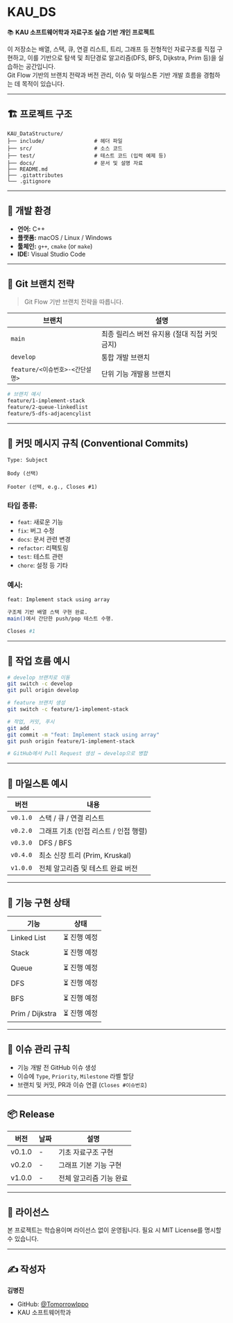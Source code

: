 # KAU_DS

📚 **KAU 소프트웨어학과 자료구조 실습 기반 개인 프로젝트**

이 저장소는 배열, 스택, 큐, 연결 리스트, 트리, 그래프 등 전형적인 자료구조를 직접 구현하고, 이를 기반으로 탐색 및 최단경로 알고리즘(DFS, BFS, Dijkstra, Prim 등)을 실습하는 공간입니다.  
Git Flow 기반의 브랜치 전략과 버전 관리, 이슈 및 마일스톤 기반 개발 흐름을 경험하는 데 목적이 있습니다.

---

## 🏗️ 프로젝트 구조

```
KAU_DataStructure/
├── include/                # 헤더 파일
├── src/                    # 소스 코드
├── test/                   # 테스트 코드 (입력 예제 등)
├── docs/                   # 문서 및 설명 자료
├── README.md
├── .gitattributes
└── .gitignore
```

---

## 🔧 개발 환경

- **언어:** C++
- **플랫폼:** macOS / Linux / Windows
- **툴체인:** `g++`, `cmake` (or `make`)
- **IDE:** Visual Studio Code

---

## 🌱 Git 브랜치 전략

> Git Flow 기반 브랜치 전략을 따릅니다.

| 브랜치 | 설명 |
|--------|------|
| `main` | 최종 릴리스 버전 유지용 (절대 직접 커밋 금지) |
| `develop` | 통합 개발 브랜치 |
| `feature/<이슈번호>-<간단설명>` | 단위 기능 개발용 브랜치 |

```bash
# 브랜치 예시
feature/1-implement-stack
feature/2-queue-linkedlist
feature/5-dfs-adjacencylist
```

---

## 📌 커밋 메시지 규칙 (Conventional Commits)

```
Type: Subject

Body (선택)

Footer (선택, e.g., Closes #1)
```

### 타입 종류:

- `feat`: 새로운 기능
- `fix`: 버그 수정
- `docs`: 문서 관련 변경
- `refactor`: 리팩토링
- `test`: 테스트 관련
- `chore`: 설정 등 기타

### 예시:

```bash
feat: Implement stack using array

구조체 기반 배열 스택 구현 완료.
main()에서 간단한 push/pop 테스트 수행.

Closes #1
```

---

## 🔁 작업 흐름 예시

```bash
# develop 브랜치로 이동
git switch -c develop
git pull origin develop

# feature 브랜치 생성
git switch -c feature/1-implement-stack

# 작업, 커밋, 푸시
git add .
git commit -m "feat: Implement stack using array"
git push origin feature/1-implement-stack

# GitHub에서 Pull Request 생성 → develop으로 병합
```

---

## 🚀 마일스톤 예시

| 버전 | 내용 |
|------|------|
| `v0.1.0` | 스택 / 큐 / 연결 리스트 |
| `v0.2.0` | 그래프 기초 (인접 리스트 / 인접 행렬) |
| `v0.3.0` | DFS / BFS |
| `v0.4.0` | 최소 신장 트리 (Prim, Kruskal) |
| `v1.0.0` | 전체 알고리즘 및 테스트 완료 버전 |

---

## 📂 기능 구현 상태

| 기능 | 상태 |
|------|------|
| Linked List | ⏳ 진행 예정 |
| Stack | ⏳ 진행 예정 |
| Queue | ⏳ 진행 예정 |
| DFS | ⏳ 진행 예정 |
| BFS | ⏳ 진행 예정 |
| Prim / Dijkstra | ⏳ 진행 예정 |

---

## 🐛 이슈 관리 규칙

- 기능 개발 전 GitHub 이슈 생성
- 이슈에 `Type`, `Priority`, `Milestone` 라벨 할당
- 브랜치 및 커밋, PR과 이슈 연결 (`Closes #이슈번호`)

---

## 📦 Release

| 버전 | 날짜 | 설명 |
|------|------|------|
| v0.1.0 | - | 기초 자료구조 구현 |
| v0.2.0 | - | 그래프 기본 기능 구현 |
| v1.0.0 | - | 전체 알고리즘 기능 완료 |

---

## 📜 라이선스

본 프로젝트는 학습용이며 라이선스 없이 운영됩니다. 필요 시 MIT License를 명시할 수 있습니다.

---

## ✍️ 작성자

**김병진**  
- GitHub: [@TomorrowIppo](https://github.com/TomorrowIppo)  
- KAU 소프트웨어학과
